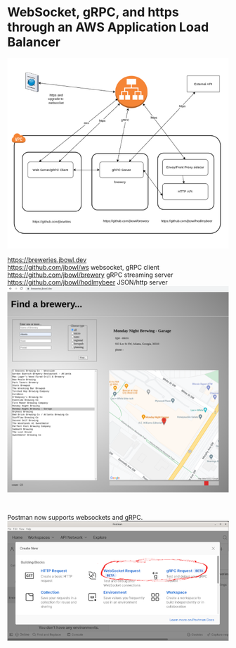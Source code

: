 # WebSocket, gRPC, and https <br> through an AWS Application Load Balancer

![GitHub Logo](/images/arch.png)


https://breweries.jbowl.dev <br>
https://github.com/jbowl/ws   websocket, gRPC client <br>
https://github.com/jbowl/brewery    gRPC streaming server <br>
https://github.com/jbowl/hodlmybeer  JSON/http server <br>
![GitHub Logo](/images/breweries.png)

<br>

Postman now supports websockets and gRPC.
![GitHub Logo](/images/betapostman.png)

